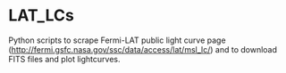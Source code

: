 # LAT_LCs

Python scripts to scrape Fermi-LAT public light curve page (http://fermi.gsfc.nasa.gov/ssc/data/access/lat/msl_lc/) and to download FITS files and plot lightcurves.
